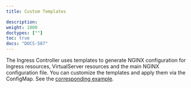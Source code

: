 ```yaml
---
title: Custom Templates

description:
weight: 1800
doctypes: [""]
toc: true
docs: "DOCS-587"
---
```



The Ingress Controller uses templates to generate NGINX configuration for Ingress resources, VirtualServer resources and the main NGINX configuration file. You can customize the templates and apply them via the ConfigMap. See the [corresponding example](https://github.com/nginxinc/kubernetes-ingress/tree/v3.5.1/examples/shared-examples/custom-templates).
